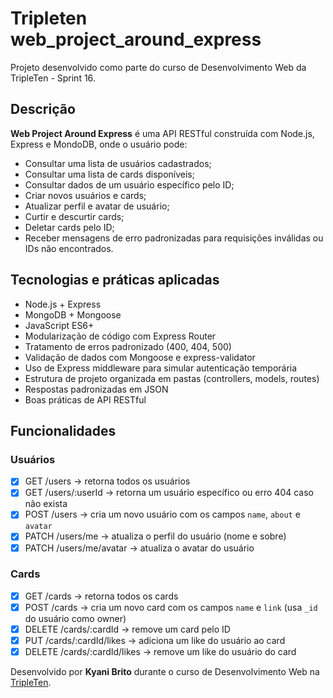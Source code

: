 # Tripleten web_project_around_express

Projeto desenvolvido como parte do curso de Desenvolvimento Web da TripleTen - Sprint 16.

## Descrição

**Web Project Around Express** é uma API RESTful construída com Node.js, Express e MondoDB, onde o usuário pode:

- Consultar uma lista de usuários cadastrados;
- Consultar uma lista de cards disponíveis;
- Consultar dados de um usuário específico pelo ID;
- Criar novos usuários e cards;
- Atualizar perfil e avatar de usuário;
- Curtir e descurtir cards;
- Deletar cards pelo ID;
- Receber mensagens de erro padronizadas para requisições inválidas ou IDs não encontrados.

## Tecnologias e práticas aplicadas

- Node.js + Express
- MongoDB + Mongoose
- JavaScript ES6+
- Modularização de código com Express Router
- Tratamento de erros padronizado (400, 404, 500)
- Validação de dados com Mongoose e express-validator
- Uso de Express middleware para simular autenticação temporária
- Estrutura de projeto organizada em pastas (controllers, models, routes)
- Respostas padronizadas em JSON
- Boas práticas de API RESTful

## Funcionalidades

### Usuários

- [x] GET /users → retorna todos os usuários
- [x] GET /users/:userId → retorna um usuário específico ou erro 404 caso não exista
- [x] POST /users → cria um novo usuário com os campos `name`, `about` e `avatar`
- [x] PATCH /users/me → atualiza o perfil do usuário (nome e sobre)
- [x] PATCH /users/me/avatar → atualiza o avatar do usuário

### Cards

- [x] GET /cards → retorna todos os cards
- [x] POST /cards → cria um novo card com os campos `name` e `link` (usa `_id` do usuário como owner)
- [x] DELETE /cards/:cardId → remove um card pelo ID
- [x] PUT /cards/:cardId/likes → adiciona um like do usuário ao card
- [x] DELETE /cards/:cardId/likes → remove um like do usuário do card

Desenvolvido por **Kyani Brito** durante o curso de Desenvolvimento Web na [TripleTen](https://tripleten.com/).
